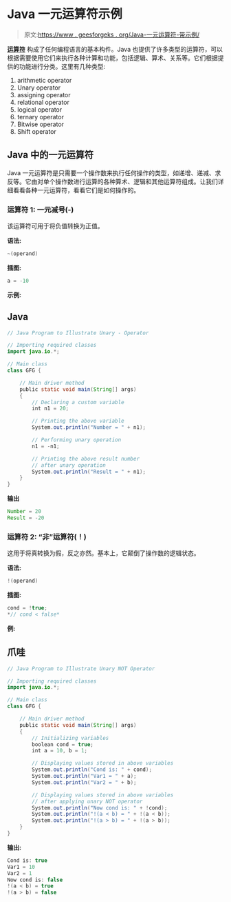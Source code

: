 # Java 一元运算符示例

> 原文:[https://www . geesforgeks . org/Java-一元运算符-带示例/](https://www.geeksforgeeks.org/java-unary-operator-with-examples/)

[**运算符**](https://www.geeksforgeeks.org/operators-in-java/) 构成了任何编程语言的基本构件。Java 也提供了许多类型的运算符，可以根据需要使用它们来执行各种计算和功能，包括逻辑、算术、关系等。它们根据提供的功能进行分类。这里有几种类型:

1.  arithmetic operator
2.  Unary operator
3.  assigning operator
4.  relational operator
5.  logical operator
6.  ternary operator
7.  Bitwise operator
8.  Shift operator

## **Java 中的一元运算符**

Java 一元运算符是只需要一个操作数来执行任何操作的类型，如递增、递减、求反等。它由对单个操作数进行运算的各种算术、逻辑和其他运算符组成。让我们详细看看各种一元运算符，看看它们是如何操作的。

### **运算符 1:** 一元减号(-)

该运算符可用于将负值转换为正值。

**语法:**

```java
~(operand)
```

**插图:**

```java
a = -10
```

**示例:**

## Java

```java
// Java Program to Illustrate Unary - Operator

// Importing required classes
import java.io.*;

// Main class
class GFG {

    // Main driver method
    public static void main(String[] args)
    {
        // Declaring a custom variable
        int n1 = 20;

        // Printing the above variable
        System.out.println("Number = " + n1);

        // Performing unary operation
        n1 = -n1;

        // Printing the above result number
        // after unary operation
        System.out.println("Result = " + n1);
    }
}
```

**输出**

```java
Number = 20
Result = -20
```

### **运算符 2:** “非”运算符(！)

这用于将真转换为假，反之亦然。基本上，它颠倒了操作数的逻辑状态。

**语法:**

```java
!(operand)
```

**插图:**

```java
cond = !true;
*// cond < false*
```

**例:**

## 爪哇

```java
// Java Program to Illustrate Unary NOT Operator

// Importing required classes
import java.io.*;

// Main class
class GFG {

    // Main driver method
    public static void main(String[] args)
    {
        // Initializing variables
        boolean cond = true;
        int a = 10, b = 1;

        // Displaying values stored in above variables
        System.out.println("Cond is: " + cond);
        System.out.println("Var1 = " + a);
        System.out.println("Var2 = " + b);

        // Displaying values stored in above variables
        // after applying unary NOT operator
        System.out.println("Now cond is: " + !cond);
        System.out.println("!(a < b) = " + !(a < b));
        System.out.println("!(a > b) = " + !(a > b));
    }
}
```

**输出:**

```java
Cond is: true
Var1 = 10
Var2 = 1
Now cond is: false
!(a < b) = true
!(a > b) = false
```